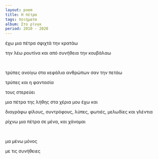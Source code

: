 ```yaml
---
layout: poem
title: Η πέτρα
tags: ποιήματα
album: Στο ρίνγκ
period: 2010 - 2020
---
```


έχω μια πέτρα σφιχτά την κρατάω

την λέω ρουτίνα και από συνήθεια την κουβάλαω

<!--more-->

<br/>

τρύπες ανοίγω στα κεφάλια ανθρώπων σαν την πετάω

τρύπες και η φαντασία

τους στερεύει

μια πέτρα της λήθης στα χέρια μου έχω και

διαγράφω φίλους, συντρόφους, λύπες, φωτιές, μελωδίες και γλέντια

ρίχνω μια πέτρα σε μένα, και χάνομαι

<br/>

μα μένω μόνος

με τις συνήθειες
